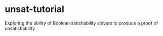 # unsat-tutorial
Exploring the ability of Boolean satisfiability solvers to produce a proof of unsatisfiability
